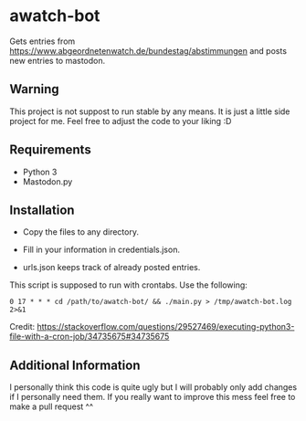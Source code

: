 # awatch-bot
Gets entries from https://www.abgeordnetenwatch.de/bundestag/abstimmungen and posts new entries to mastodon.

## Warning
This project is not suppost to run stable by any means. It is just a little side project for me. Feel free to adjust the code to your liking :D

## Requirements
- Python 3
- Mastodon.py

## Installation
- Copy the files to any directory.

- Fill in your information in credentials.json.

- urls.json keeps track of already posted entries.



This script is supposed to run with crontabs. Use the following:

`0 17 * * * cd /path/to/awatch-bot/ && ./main.py > /tmp/awatch-bot.log 2>&1`

Credit: https://stackoverflow.com/questions/29527469/executing-python3-file-with-a-cron-job/34735675#34735675

## Additional Information
I personally think this code is quite ugly but I will probably only add changes if I personally need them. If you really want to improve this mess feel free to make a pull request ^^
